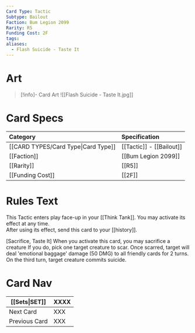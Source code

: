 ```yaml
---
Card Type: Tactic
Subtype: Bailout
Faction: Bum Legion 2099
Rarity: R5
Funding Cost: 2F
tags: 
aliases:
  - Flash Suicide - Taste It
---
```

# Art

> [!info]- Card Art
> ![[Flash Suicide - Taste It.jpg]]

# Card Specs

| Category | Specification| 
| :--- | :--- |
| [[CARD TYPES/Card Type\|Card Type]] | [[Tactic]] - [[Bailout]] |
| [[Faction]] | [[Bum Legion 2099]] |  
| [[Rarity]] | [[R5]] |  
| [[Funding Cost]] | [[2F]] |  

# Rules Text  

This Tactic enters play face-up in your [[Think Tank]]. 
You may activate its effect at any time.  
After using its effect, send this card to your [[history]].  

[Sacrifice, Taste It] 
When you activate this card, you may sacrifice a creature
If you do, pick one target creature to scar. 
Once scarred, target will deal 'emotional baggage' damage (50 DMG) to all friendly cards for 2 turns. 
On the third turn, target creature commits suicide.

# Card Nav

| [[Sets\|SET]]           | XXXX |
| ------------- | ------------------------------ |
| Next Card     | XXX |
| Previous Card | XXX |


